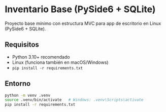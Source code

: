 # Inventario Base (PySide6 + SQLite)

Proyecto base mínimo con estructura MVC para app de escritorio en Linux (PySide6 + SQLite).

## Requisitos
- Python 3.10+ recomendado
- Linux (funciona también en macOS/Windows)
- `pip install -r requirements.txt`

## Entorno
```bash
python -m venv .venv
source .venv/bin/activate   # Windows: .venv\Scripts\activate
pip install -r requirements.txt
